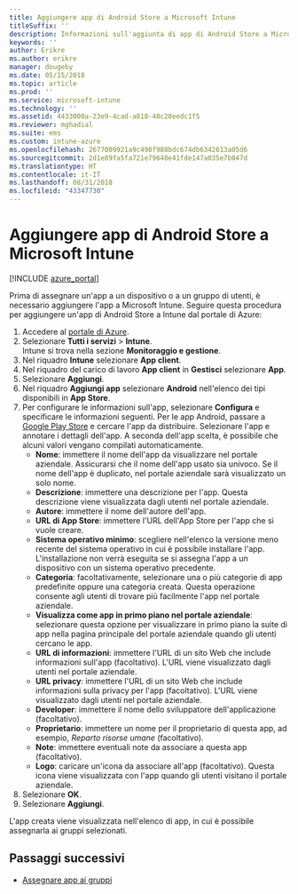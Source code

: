 ```yaml
---
title: Aggiungere app di Android Store a Microsoft Intune
titleSuffix: ''
description: Informazioni sull'aggiunta di app di Android Store a Microsoft Intune.
keywords: ''
author: Erikre
ms.author: erikre
manager: dougeby
ms.date: 05/15/2018
ms.topic: article
ms.prod: ''
ms.service: microsoft-intune
ms.technology: ''
ms.assetid: 4433000a-23e9-4cad-a818-48c28eedc1f5
ms.reviewer: mghadial
ms.suite: ems
ms.custom: intune-azure
ms.openlocfilehash: 2677009921a9c498f988bdc674db6342613a05d6
ms.sourcegitcommit: 2d1e89fa5fa721e79648e41fde147a035e7b047d
ms.translationtype: HT
ms.contentlocale: it-IT
ms.lasthandoff: 08/31/2018
ms.locfileid: "43347730"
---
```

# <a name="add-android-store-apps-to-microsoft-intune"></a>Aggiungere app di Android Store a Microsoft Intune

[!INCLUDE [azure_portal](./includes/azure_portal.md)]

Prima di assegnare un'app a un dispositivo o a un gruppo di utenti, è necessario aggiungere l'app a Microsoft Intune. Seguire questa procedura per aggiungere un'app di Android Store a Intune dal portale di Azure:

1. Accedere al [portale di Azure](https://portal.azure.com).
2. Selezionare **Tutti i servizi** > **Intune**.  
    Intune si trova nella sezione **Monitoraggio e gestione**.
3. Nel riquadro **Intune** selezionare **App client**.
4. Nel riquadro del carico di lavoro **App client** in **Gestisci** selezionare **App**.
5. Selezionare **Aggiungi**.
6. Nel riquadro **Aggiungi app** selezionare **Android** nell'elenco dei tipi disponibili in **App Store**.
7. Per configurare le informazioni sull'app, selezionare **Configura** e specificare le informazioni seguenti. Per le app Android, passare a [Google Play Store](https://play.google.com/store) e cercare l'app da distribuire. Selezionare l'app e annotare i dettagli dell'app. A seconda dell'app scelta, è possibile che alcuni valori vengano compilati automaticamente.
    - **Nome**: immettere il nome dell'app da visualizzare nel portale aziendale. Assicurarsi che il nome dell'app usato sia univoco. Se il nome dell'app è duplicato, nel portale aziendale sarà visualizzato un solo nome.
    - **Descrizione**: immettere una descrizione per l'app. Questa descrizione viene visualizzata dagli utenti nel portale aziendale.
    - **Autore**: immettere il nome dell'autore dell'app.
    - **URL di App Store**: immettere l'URL dell'App Store per l'app che si vuole creare.
    - **Sistema operativo minimo**: scegliere nell'elenco la versione meno recente del sistema operativo in cui è possibile installare l'app. L'installazione non verrà eseguita se si assegna l'app a un dispositivo con un sistema operativo precedente.
    - **Categoria**: facoltativamente, selezionare una o più categorie di app predefinite oppure una categoria creata. Questa operazione consente agli utenti di trovare più facilmente l'app nel portale aziendale.
    - **Visualizza come app in primo piano nel portale aziendale**: selezionare questa opzione per visualizzare in primo piano la suite di app nella pagina principale del portale aziendale quando gli utenti cercano le app.
    - **URL di informazioni**: immettere l'URL di un sito Web che include informazioni sull'app (facoltativo). L'URL viene visualizzato dagli utenti nel portale aziendale.
    - **URL privacy**: immettere l'URL di un sito Web che include informazioni sulla privacy per l'app (facoltativo). L'URL viene visualizzato dagli utenti nel portale aziendale.
    - **Developer**: immettere il nome dello sviluppatore dell'applicazione (facoltativo).
    - **Proprietario**: immettere un nome per il proprietario di questa app, ad esempio, *Reparto risorse umane* (facoltativo).
    - **Note**: immettere eventuali note da associare a questa app (facoltativo).
    - **Logo**: caricare un'icona da associare all'app (facoltativo). Questa icona viene visualizzata con l'app quando gli utenti visitano il portale aziendale.
1. Selezionare **OK**.
2. Selezionare **Aggiungi**.

L'app creata viene visualizzata nell'elenco di app, in cui è possibile assegnarla ai gruppi selezionati. 

## <a name="next-steps"></a>Passaggi successivi

- [Assegnare app ai gruppi](apps-deploy.md)
